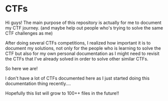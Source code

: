 # CTFs

Hi guys! The main purpose of this repository is actually for me to document my CTF journey. (and maybe help out people who's trying to solve the same CTF challenges as me)

After doing several CTFs competitions, I realized how important it is to document my solutions, not only for the people who is learning to solve the CTF but also for my own personal documentation as I might need to revisit the CTFs that I've already solved in order to solve other similar CTFs.

So here we are!

I don't have a lot of CTFs documented here as I just started doing this documentation thing recently....

Hopefully this list will grow to 100++ files in the future!!
